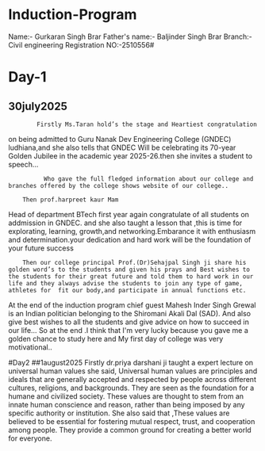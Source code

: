 # Induction-Program
Name:- Gurkaran Singh Brar
Father's name:- Baljinder Singh Brar 
Branch:- Civil engineering 
Registration NO:-2510556# 
# Day-1
## 30july2025
            Firstly Ms.Taran hold’s the stage and Heartiest congratulation 
on being admitted to Guru Nanak 
Dev Engineering College (GNDEC) ludhiana,and she also tells that GNDEC Will be celebrating its 70-year Golden Jubilee in the academic year 2025-26.then she invites a student to speech…
         
              Who gave the full fledged information about our college and branches offered by the college shows website of our college..

        Then prof.harpreet kaur Mam
Head of department BTech first year again congratulate of all students on addmission in GNDEC. and she also taught a lesson that ,this is time for explorating, learning, growth,and networking.Embarance it with enthusiasm and determination.your dedication and hard work will be the foundation of your future success 

        Then our college principal Prof.(Dr)Sehajpal Singh ji share his golden word’s to the students and given his prays and Best wishes to the students for their great future and told them to hard work in our life and they always advise the students to join any type of game, athletes for  fit our body,and participate in annual functions etc.
  
   At the end of the induction program chief guest Mahesh Inder Singh Grewal is an Indian politician belonging to the Shiromani Akali Dal (SAD). And also  give best wishes to all the students and give advice on how to succeed in our life…
                So at the end .I think that I'm very lucky because you gave me 
a golden chance to study here and 
My first day of college was very motivational..

#Day2
##1august2025
Firstly dr.priya darshani ji taught a expert lecture on universal human values 
she said,
Universal human values are principles and ideals that are generally accepted and respected by people across different cultures, religions, and backgrounds. They are seen as the foundation for a humane and civilized society. These values are thought to stem from an innate human conscience and reason, rather than being imposed by any specific authority or institution.
She also said that ,These values are believed to be essential for fostering mutual respect, trust, and cooperation among people. They provide a common ground for creating a better world for everyone.
